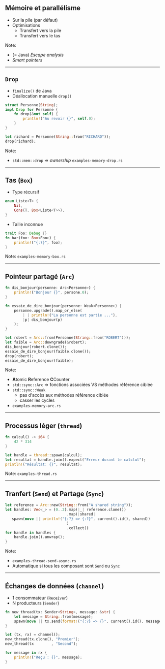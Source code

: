 ## Mémoire et parallélisme

* Sur la pile (par défaut)
* Optimisations
    * Transfert vers la pile
    * Transfert vers le tas

Note:
* (= Java) _Escape analysis_
* _Smart pointers_

---

## `Drop`

* `finalize()` de Java
* Déallocation manuelle `drop()`

```rust
struct Personne(String);
impl Drop for Personne {
    fn drop(&mut self) {
        println!("Au revoir {}", self.0);
    }
}

let richard = Personne(String::from("RICHARD"));
drop(richard);
```

Note:
* `std::mem::drop` => _ownership_
`examples-memory-drop.rs`

---

## Tas (`Box`)

* Type récursif

```rust
enum Liste<T> {
    Nil,
    Cons(T, Box<Liste<T>>),
}
```

* Taille inconnue

```rust
trait Foo: Debug {}
fn bar(foo: Box<Foo>) {
    println!("{:?}", foo);
}
```

Note:
`examples-memory-box.rs`

---

## Pointeur partagé (`Arc`)

```rust
fn dis_bonjour(personne: Arc<Personne>) {
    println!("Bonjour {}", persone.0);
}

fn essaie_de_dire_bonjour(personne: Weak<Personne>) {
    personne.upgrade().map_or_else(
        | | println!("La personne est partie ..."),
        |p| dis_bonjour(p)
    );
}

let robert = Arc::from(Personne(String::from("ROBERT")));
let faible = Arc::downgrade(&robert);
dis_bonjour(robert.clone());
essaie_de_dire_bonjour(faible.clone());
drop(robert);
essaie_de_dire_bonjour(faible);
```

Note:
* **A**tomic **R**eference **C**Counter
* `std::sync::Arc` => fonctions associées VS méthodes référence ciblée
* `std::sync::Weak`
    * pas d'accès aux méthodes référence ciblée
    * casser les cycles
* `examples-memory-arc.rs`


---

## Processus léger (`thread`)

```rust
fn calcul() -> i64 {
    42 * 314
}

let handle = thread::spawn(calcul);
let resultat = handle.join().expect("Erreur durant le calclul");
println!("Résultat: {}", resultat);
```

Note:
`examples-thread.rs`

---

## Tranfert (`Send`) et Partage (`Sync`)

```rust
let reference = Arc::new(String::from("A shared string"));
let handles: Vec<_> = (0..2).map(|_| reference.clone())
                            .map(|shared|
   spawn(move || println!("{:?} => {:?}", current().id(), shared))
                            )
                            .collect()
for handle in handles {
    handle.join().unwrap();
}
```

Note:
* `examples-thread-send-async.rs`
* Automatique si tous les composant sont `Send` ou `Sync`

---

## Échanges de données (`channel`)

* 1 consommateur (`Receiver`)
* N producteurs (`Sender`)


```rust
fn new_thread(tx: Sender<String>, message: &str) {
    let message = String::from(message);
    spawn(move || tx.send(format!("{:?} => {}", current().id(), message)).unwrap());
}

let (tx, rx) = channel();
new_thread(tx.clone(), "Premier");
new_thread(tx        , "Second");

for message in rx {
    println!("Reçu : {}", message);
}
```

